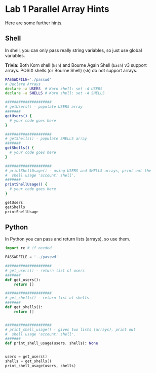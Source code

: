 # **Lab 1 Parallel Array Hints**

Here are some further hints.


## **Shell**

In shell, you can only pass really string variables, so just use global variables.   

**Trivia**: Both Korn shell (`ksh`) and Bourne Again Shell (`bash`) v3 support arrays.  POSIX shells (or Bourne Shell) (`sh`) do not support arrays.

```bash
PASSWDFILE='./passwd'
# Declare Arrays
declare -a USERS  # Korn shell: set -A USERS
declare -a SHELLS # Korn shell: set -A SHELLS

#####################
# getUsers() - populate USERS array
#######
getUsers() {
  # your code goes here
}

#####################
# getShells() - populate SHELLS array
#######
getShells() {
  # your code goes here
}

#####################
# printShellUsage() - using USERS and SHELLS arrays, print out the
#  shell usage 'account: shell'.
#######
printShellUsage() {
  # your code goes here
}

getUsers
getShells
printShellUsage
```

## **Python**

In Python you can pass and return lists (arrays), so use them.  

```python
import re # if needed

PASSWDFILE = '../passwd'

#####################
# get_users() - return list of users
#######
def get_users():
    return []

#####################
# get_shells() - return list of shells
#######
def get_shells():
    return []


#####################
# print_shell_usage() - given two lists (arrays), print out
#  shell usage 'account: shell'.
#######
def print_shell_usage(users, shells): None


users = get_users()
shells = get_shells()
print_shell_usage(users, shells)
```
